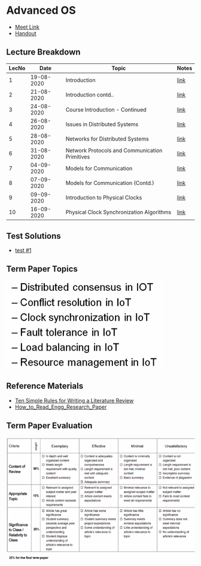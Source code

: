 # Advanced OS

- [Meet Link](https://teams.microsoft.com/_#/pre-join-calling/19:6c75356cebbb429bb810c4587287ad0e@thread.tacv2)
- [Handout](https://drive.google.com/file/d/12x1gzINMiTLIx4ZEjrdD1g7tnd7PsuLZ/view?usp=sharing)

## Lecture Breakdown

| LecNo | Date       | Topic                                          | Notes                         |
| ----- | ---------- | ---------------------------------------------- | ----------------------------- |
| 1     | 19-08-2020 | Introduction                                   | [link](Lec1Aug19/README.md)   |
| 2     | 21-08-2020 | Introduction contd..                           | [link](Lec2Aug21/README.md)   |
| 3     | 24-08-2020 | Course Introduction - Continued                | [link](Lec3Aug24/README.md)   |
| 4     | 26-08-2020 | Issues in Distributed Systems                  | [link](Lec4Aug26/README.md)   |
| 5     | 28-08-2020 | Networks for Distributed Systems               | [link](Lec5Aug28/README.md)   |
| 6     | 31-08-2020 | Network Protocols and Communication Primitives | [link](Lec6Aug31/README.md)   |
| 7     | 04-09-2020 | Models for Communication                       | [link](Lec7Sept4/README.md)   |
| 8     | 07-09-2020 | Models for Communication (Contd.)              | [link](Lec8Sept8/README.md)   |
| 9     | 09-09-2020 | Introduction to Physical Clocks                | [link](Lec9Sept9/README.md)   |
| 10    | 16-09-2020 | Physical Clock Synchronization Algorithms      | [link](Lec10Sept16/README.md) |

## Test Solutions

- [test #1](test1_sol.pdf)

## Term Paper Topics

![topics](paperTopics.png)

## Reference Materials

- [Ten Simple Rules for Writing a Literature Review](https://drive.google.com/file/d/1rjm6zl8_mrNVt9DfzNSQi3OUl7KrUNUn/view?usp=sharing)
- [How_to_Read_Engg_Research_Paper](https://drive.google.com/file/d/1GYskYQVajFqpbP8-yjBMj_8MtuAOjcKd/view?usp=sharing)

## Term Paper Evaluation

![termpapereval](termpapereval.png)
